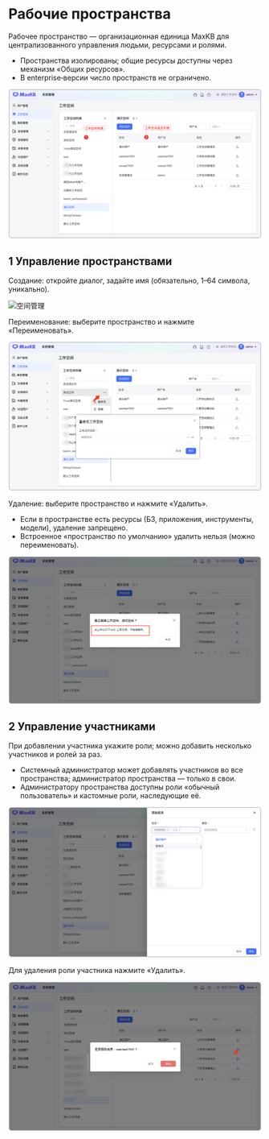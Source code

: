 # Рабочие пространства

Рабочее пространство — организационная единица MaxKB для централизованного управления людьми, ресурсами и ролями.

- Пространства изолированы; общие ресурсы доступны через механизм «Общих ресурсов».
- В enterprise‑версии число пространств не ограничено.

![空间管理](../../img/system/workspace.png)


## 1 Управление пространствами

Создание: откройте диалог, задайте имя (обязательно, 1–64 символа, уникально).

![空间管理](../../img/system/%20create_workspace.png)

Переименование: выберите пространство и нажмите «Переименовать».

![空间管理](../../img/system/rename_workspace.png)

Удаление: выберите пространство и нажмите «Удалить». 

- Если в пространстве есть ресурсы (БЗ, приложения, инструменты, модели), удаление запрещено.
- Встроенное «пространство по умолчанию» удалить нельзя (можно переименовать).

![空间管理](../../img/system/delete_workspace.png)



## 2 Управление участниками

При добавлении участника укажите роли; можно добавить несколько участников и ролей за раз.

- Системный администратор может добавлять участников во все пространства; администратор пространства — только в свои.
- Администратору пространства доступны роли «обычный пользователь» и кастомные роли, наследующие её.

![空间管理](../../img/system/create_workspacenumber.png)


Для удаления роли участника нажмите «Удалить».

![空间管理](../../img/system/delete_workspacenumber.png)

